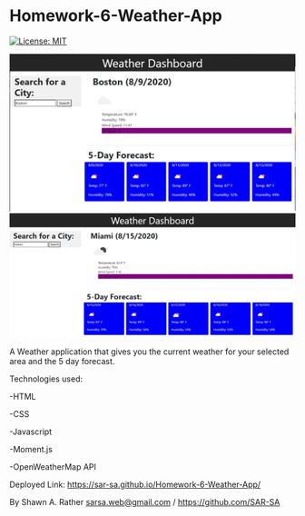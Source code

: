# Homework-6-Weather-App

[![License: MIT](https://img.shields.io/badge/License-MIT-yellow.svg)](https://opensource.org/licenses/MIT)

![](assets/WeatherApp.JPG)
![](assets/WeatherApp2.JPG)

A Weather application that gives you the current weather for your selected area and the 5 day forecast.

Technologies used:

-HTML

-CSS

-Javascript

-Moment.js

-OpenWeatherMap API

Deployed Link: https://sar-sa.github.io/Homework-6-Weather-App/

By Shawn A. Rather sarsa.web@gmail.com / https://github.com/SAR-SA
